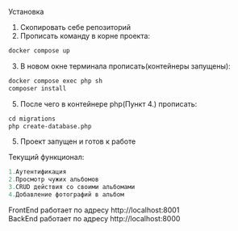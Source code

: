 
Установка
1. Скопировать себе репозиторий
2. Прописать команду в корне проекта:
```html
docker compose up
```
3. В новом окне терминала прописать(контейнеры запущены):
```html
docker compose exec php sh
composer install
```
5. После чего в контейнере php(Пункт 4.) прописать:
```html
cd migrations
php create-database.php
```
5. Проект запущен и готов к работе

Текущий функционал:
```C#
1.Аутентификация
2.Просмотр чужих альбомов
3.CRUD действия со своими альбомами
4.Добавление фотографий в альбом
```


FrontEnd работает по адресу http://localhost:8001
</br>
BackEnd работает по адресу http://localhost:8000
